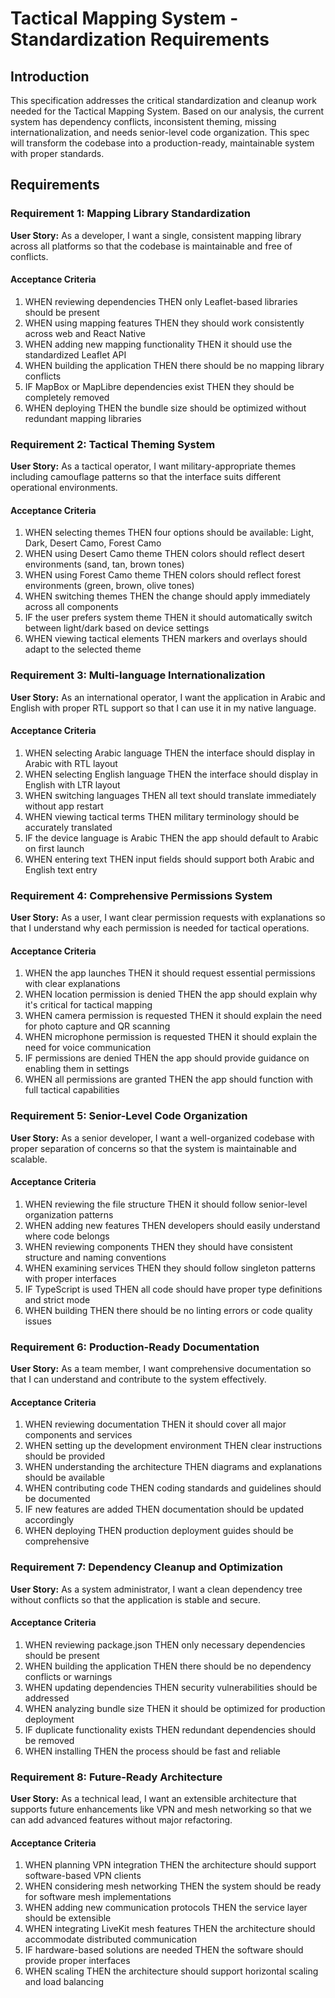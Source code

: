# Tactical Mapping System - Standardization Requirements

## Introduction

This specification addresses the critical standardization and cleanup work needed for the Tactical Mapping System. Based on our analysis, the current system has dependency conflicts, inconsistent theming, missing internationalization, and needs senior-level code organization. This spec will transform the codebase into a production-ready, maintainable system with proper standards.

## Requirements

### Requirement 1: Mapping Library Standardization

**User Story:** As a developer, I want a single, consistent mapping library across all platforms so that the codebase is maintainable and free of conflicts.

#### Acceptance Criteria

1. WHEN reviewing dependencies THEN only Leaflet-based libraries should be present
2. WHEN using mapping features THEN they should work consistently across web and React Native
3. WHEN adding new mapping functionality THEN it should use the standardized Leaflet API
4. WHEN building the application THEN there should be no mapping library conflicts
5. IF MapBox or MapLibre dependencies exist THEN they should be completely removed
6. WHEN deploying THEN the bundle size should be optimized without redundant mapping libraries

### Requirement 2: Tactical Theming System

**User Story:** As a tactical operator, I want military-appropriate themes including camouflage patterns so that the interface suits different operational environments.

#### Acceptance Criteria

1. WHEN selecting themes THEN four options should be available: Light, Dark, Desert Camo, Forest Camo
2. WHEN using Desert Camo theme THEN colors should reflect desert environments (sand, tan, brown tones)
3. WHEN using Forest Camo theme THEN colors should reflect forest environments (green, brown, olive tones)
4. WHEN switching themes THEN the change should apply immediately across all components
5. IF the user prefers system theme THEN it should automatically switch between light/dark based on device settings
6. WHEN viewing tactical elements THEN markers and overlays should adapt to the selected theme

### Requirement 3: Multi-language Internationalization

**User Story:** As an international operator, I want the application in Arabic and English with proper RTL support so that I can use it in my native language.

#### Acceptance Criteria

1. WHEN selecting Arabic language THEN the interface should display in Arabic with RTL layout
2. WHEN selecting English language THEN the interface should display in English with LTR layout
3. WHEN switching languages THEN all text should translate immediately without app restart
4. WHEN viewing tactical terms THEN military terminology should be accurately translated
5. IF the device language is Arabic THEN the app should default to Arabic on first launch
6. WHEN entering text THEN input fields should support both Arabic and English text entry

### Requirement 4: Comprehensive Permissions System

**User Story:** As a user, I want clear permission requests with explanations so that I understand why each permission is needed for tactical operations.

#### Acceptance Criteria

1. WHEN the app launches THEN it should request essential permissions with clear explanations
2. WHEN location permission is denied THEN the app should explain why it's critical for tactical mapping
3. WHEN camera permission is requested THEN it should explain the need for photo capture and QR scanning
4. WHEN microphone permission is requested THEN it should explain the need for voice communication
5. IF permissions are denied THEN the app should provide guidance on enabling them in settings
6. WHEN all permissions are granted THEN the app should function with full tactical capabilities

### Requirement 5: Senior-Level Code Organization

**User Story:** As a senior developer, I want a well-organized codebase with proper separation of concerns so that the system is maintainable and scalable.

#### Acceptance Criteria

1. WHEN reviewing the file structure THEN it should follow senior-level organization patterns
2. WHEN adding new features THEN developers should easily understand where code belongs
3. WHEN reviewing components THEN they should have consistent structure and naming conventions
4. WHEN examining services THEN they should follow singleton patterns with proper interfaces
5. IF TypeScript is used THEN all code should have proper type definitions and strict mode
6. WHEN building THEN there should be no linting errors or code quality issues

### Requirement 6: Production-Ready Documentation

**User Story:** As a team member, I want comprehensive documentation so that I can understand and contribute to the system effectively.

#### Acceptance Criteria

1. WHEN reviewing documentation THEN it should cover all major components and services
2. WHEN setting up the development environment THEN clear instructions should be provided
3. WHEN understanding the architecture THEN diagrams and explanations should be available
4. WHEN contributing code THEN coding standards and guidelines should be documented
5. IF new features are added THEN documentation should be updated accordingly
6. WHEN deploying THEN production deployment guides should be comprehensive

### Requirement 7: Dependency Cleanup and Optimization

**User Story:** As a system administrator, I want a clean dependency tree without conflicts so that the application is stable and secure.

#### Acceptance Criteria

1. WHEN reviewing package.json THEN only necessary dependencies should be present
2. WHEN building the application THEN there should be no dependency conflicts or warnings
3. WHEN updating dependencies THEN security vulnerabilities should be addressed
4. WHEN analyzing bundle size THEN it should be optimized for production deployment
5. IF duplicate functionality exists THEN redundant dependencies should be removed
6. WHEN installing THEN the process should be fast and reliable

### Requirement 8: Future-Ready Architecture

**User Story:** As a technical lead, I want an extensible architecture that supports future enhancements like VPN and mesh networking so that we can add advanced features without major refactoring.

#### Acceptance Criteria

1. WHEN planning VPN integration THEN the architecture should support software-based VPN clients
2. WHEN considering mesh networking THEN the system should be ready for software mesh implementations
3. WHEN adding new communication protocols THEN the service layer should be extensible
4. WHEN integrating LiveKit mesh features THEN the architecture should accommodate distributed communication
5. IF hardware-based solutions are needed THEN the software should provide proper interfaces
6. WHEN scaling THEN the architecture should support horizontal scaling and load balancing